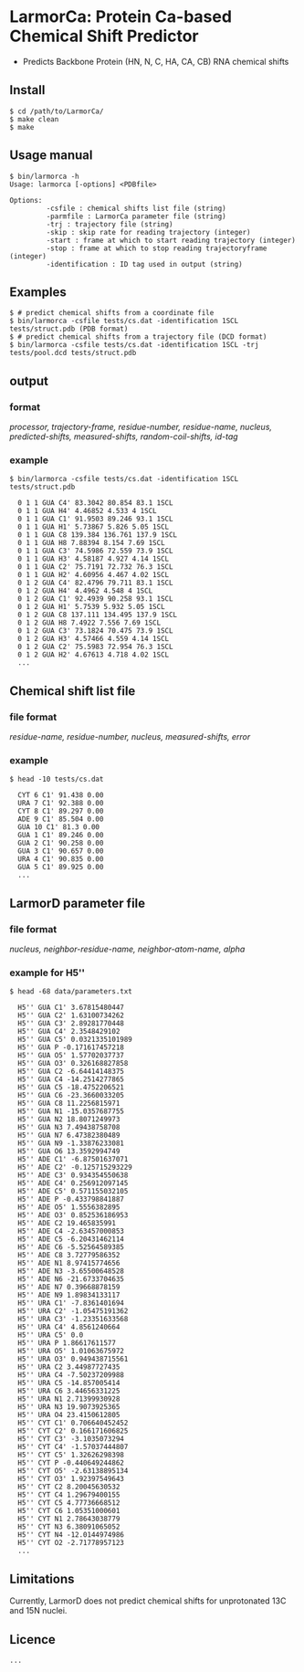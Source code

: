 # LarmorCa: Protein Ca-based Chemical Shift Predictor
 
- Predicts Backbone Protein (HN, N, C, HA, CA, CB) RNA chemical shifts

## Install
```shell
$ cd /path/to/LarmorCa/
$ make clean
$ make 
```

## Usage manual
```shell
$ bin/larmorca -h
Usage: larmorca [-options] <PDBfile>

Options:
         -csfile : chemical shifts list file (string)
         -parmfile : LarmorCa parameter file (string)
         -trj : trajectory file (string)
         -skip : skip rate for reading trajectory (integer)
         -start : frame at which to start reading trajectory (integer)
         -stop : frame at which to stop reading trajectoryframe (integer)
         -identification : ID tag used in output (string)

```

## Examples
```shell
$ # predict chemical shifts from a coordinate file 
$ bin/larmorca -csfile tests/cs.dat -identification 1SCL tests/struct.pdb (PDB format)
$ # predict chemical shifts from a trajectory file (DCD format) 
$ bin/larmorca -csfile tests/cs.dat -identification 1SCL -trj tests/pool.dcd tests/struct.pdb
```

## output
### format
_processor, trajectory-frame, residue-number, residue-name, nucleus, predicted-shifts, measured-shifts, random-coil-shifts, id-tag_

### example
```shell
$ bin/larmorca -csfile tests/cs.dat -identification 1SCL tests/struct.pdb
  
  0 1 1 GUA C4' 83.3042 80.854 83.1 1SCL
  0 1 1 GUA H4' 4.46852 4.533 4 1SCL
  0 1 1 GUA C1' 91.9503 89.246 93.1 1SCL
  0 1 1 GUA H1' 5.73867 5.826 5.05 1SCL
  0 1 1 GUA C8 139.384 136.761 137.9 1SCL
  0 1 1 GUA H8 7.88394 8.154 7.69 1SCL
  0 1 1 GUA C3' 74.5986 72.559 73.9 1SCL
  0 1 1 GUA H3' 4.58187 4.927 4.14 1SCL
  0 1 1 GUA C2' 75.7191 72.732 76.3 1SCL
  0 1 1 GUA H2' 4.60956 4.467 4.02 1SCL
  0 1 2 GUA C4' 82.4796 79.711 83.1 1SCL
  0 1 2 GUA H4' 4.4962 4.548 4 1SCL
  0 1 2 GUA C1' 92.4939 90.258 93.1 1SCL
  0 1 2 GUA H1' 5.7539 5.932 5.05 1SCL
  0 1 2 GUA C8 137.111 134.495 137.9 1SCL
  0 1 2 GUA H8 7.4922 7.556 7.69 1SCL
  0 1 2 GUA C3' 73.1824 70.475 73.9 1SCL
  0 1 2 GUA H3' 4.57466 4.559 4.14 1SCL
  0 1 2 GUA C2' 75.5983 72.954 76.3 1SCL
  0 1 2 GUA H2' 4.67613 4.718 4.02 1SCL
  ...
```

## Chemical shift list file
### file format
_residue-name, residue-number, nucleus, measured-shifts, error_

### example
```shell
$ head -10 tests/cs.dat
  
  CYT 6 C1' 91.438 0.00
  URA 7 C1' 92.388 0.00
  CYT 8 C1' 89.297 0.00
  ADE 9 C1' 85.504 0.00
  GUA 10 C1' 81.3 0.00
  GUA 1 C1' 89.246 0.00
  GUA 2 C1' 90.258 0.00
  GUA 3 C1' 90.657 0.00
  URA 4 C1' 90.835 0.00
  GUA 5 C1' 89.925 0.00
  ...
```

## LarmorD parameter file
### file format
_nucleus, neighbor-residue-name, neighbor-atom-name, alpha_

### example for H5''
```shell
$ head -68 data/parameters.txt

  H5'' GUA C1' 3.67815480447
  H5'' GUA C2' 1.63100734262
  H5'' GUA C3' 2.89281770448
  H5'' GUA C4' 2.3548429102
  H5'' GUA C5' 0.0321335101989
  H5'' GUA P -0.171617457218
  H5'' GUA O5' 1.57702037737
  H5'' GUA O3' 0.326168827858
  H5'' GUA C2 -6.64414148375
  H5'' GUA C4 -14.2514277865
  H5'' GUA C5 -18.4752206521
  H5'' GUA C6 -23.3660033205
  H5'' GUA C8 11.2256815971
  H5'' GUA N1 -15.0357687755
  H5'' GUA N2 18.8071249973
  H5'' GUA N3 7.49438758708
  H5'' GUA N7 6.47382380489
  H5'' GUA N9 -1.33876233081
  H5'' GUA O6 13.3592994749
  H5'' ADE C1' -6.87501637071
  H5'' ADE C2' -0.125715293229
  H5'' ADE C3' 0.934354550638
  H5'' ADE C4' 0.256912097145
  H5'' ADE C5' 0.571155032105
  H5'' ADE P -0.433798841887
  H5'' ADE O5' 1.5556382895
  H5'' ADE O3' 0.852536186953
  H5'' ADE C2 19.465835991
  H5'' ADE C4 -2.63457000853
  H5'' ADE C5 -6.20431462114
  H5'' ADE C6 -5.52564589385
  H5'' ADE C8 3.72779586352
  H5'' ADE N1 8.97415774656
  H5'' ADE N3 -3.65500648528
  H5'' ADE N6 -21.6733704635
  H5'' ADE N7 0.39668878159
  H5'' ADE N9 1.89834133117
  H5'' URA C1' -7.8361401694
  H5'' URA C2' -1.05475191362
  H5'' URA C3' -1.23351633568
  H5'' URA C4' 4.8561240664
  H5'' URA C5' 0.0
  H5'' URA P 1.86617611577
  H5'' URA O5' 1.01063675972
  H5'' URA O3' 0.949438715561
  H5'' URA C2 3.44987727435
  H5'' URA C4 -7.50237209988
  H5'' URA C5 -14.857005414
  H5'' URA C6 3.44656331225
  H5'' URA N1 2.71399930928
  H5'' URA N3 19.9073925365
  H5'' URA O4 23.4150612805
  H5'' CYT C1' 0.706640452452
  H5'' CYT C2' 0.166171606825
  H5'' CYT C3' -3.1035073294
  H5'' CYT C4' -1.57037444807
  H5'' CYT C5' 1.32626298398
  H5'' CYT P -0.440649244862
  H5'' CYT O5' -2.63138895134
  H5'' CYT O3' 1.92397549643
  H5'' CYT C2 8.20045630532
  H5'' CYT C4 1.29679400155
  H5'' CYT C5 4.77736668512
  H5'' CYT C6 1.05351000601
  H5'' CYT N1 2.78643038779
  H5'' CYT N3 6.38091065052
  H5'' CYT N4 -12.0144974986
  H5'' CYT O2 -2.71778957123
  ...
```

## Limitations
Currently, LarmorD does not predict chemical shifts for unprotonated 13C and 15N nuclei.

## Licence
```
...
```
